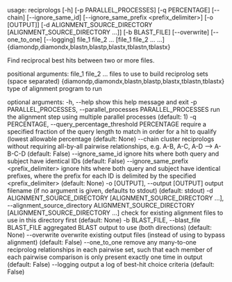 usage: reciprologs [-h] [-p PARALLEL_PROCESSES] [-q PERCENTAGE] [--chain]
                   [--ignore_same_id]
                   [--ignore_same_prefix <prefix_delimiter>] [-o [OUTPUT]]
                   [-d ALIGNMENT_SOURCE_DIRECTORY [ALIGNMENT_SOURCE_DIRECTORY ...]]
                   [-b BLAST_FILE] [--overwrite] [--one_to_one] [--logging]
                   file_1 file_2 ... [file_1 file_2 ... ...]
                   {diamondp,diamondx,blastn,blastp,blastx,tblastn,tblastx}

Find reciprocal best hits between two or more files.

positional arguments:
  file_1 file_2 ...     files to use to build reciprolog sets (space
                        separated)
  {diamondp,diamondx,blastn,blastp,blastx,tblastn,tblastx}
                        type of alignment program to run

optional arguments:
  -h, --help            show this help message and exit
  -p PARALLEL_PROCESSES, --parallel_processes PARALLEL_PROCESSES
                        run the alignment step using multiple parallel
                        processes (default: 1)
  -q PERCENTAGE, --query_percentage_threshold PERCENTAGE
                        require a specified fraction of the query length to
                        match in order for a hit to qualify (lowest allowable
                        percentage (default: None)
  --chain               cluster reciprologs without requiring all-by-all
                        pairwise relationships, e.g. A-B, A-C, A-D --> A-B-C-D
                        (default: False)
  --ignore_same_id      ignore hits where both query and subject have
                        identical IDs (default: False)
  --ignore_same_prefix <prefix_delimiter>
                        ignore hits where both query and subject have
                        identical prefixes, where the prefix for each ID is
                        delimited by the specified <prefix_delimiter>
                        (default: None)
  -o [OUTPUT], --output [OUTPUT]
                        output filename (if no argument is given, defaults to
                        stdout) (default: stdout)
  -d ALIGNMENT_SOURCE_DIRECTORY [ALIGNMENT_SOURCE_DIRECTORY ...], --alignment_source_directory ALIGNMENT_SOURCE_DIRECTORY [ALIGNMENT_SOURCE_DIRECTORY ...]
                        check for existing alignment files to use in this
                        directory first (default: None)
  -b BLAST_FILE, --blast_file BLAST_FILE
                        aggregated BLAST output to use (both directions)
                        (default: None)
  --overwrite           overwrite existing output files (instead of using to
                        bypass alignment) (default: False)
  --one_to_one          remove any many-to-one reciprolog relationships in
                        each pairwise set, such that each member of each
                        pairwise comparison is only present exactly one time
                        in output (default: False)
  --logging             output a log of best-hit choice criteria (default:
                        False)
